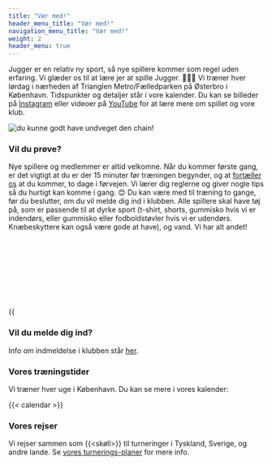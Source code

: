```yaml
---
title: "Vær med!"
header_menu_title: "Vær med!"
navigation_menu_title: "Vær med!"
weight: 2
header_menu: true
---
```


Jugger er en relativ ny sport, så nye spillere kommer som regel uden erfaring. Vi glæder os til at lære jer at spille Jugger. 🧑🏽‍🏫 Vi træner hver lørdag i nærheden af Trianglen Metro/Fælledparken på Østerbro i København. Tidspunkter og detaljer står i vore kalender. Du kan se billeder på [Instagram](https://www.instagram.com/juggercph/) eller videoer på [YouTube](https://www.youtube.com/@JuggerCopenhagen/) for at lære mere om spillet og vore klub.

![du kunne godt have undveget den _chain_!](/images/chainclash.webp)

### Vil du prøve?
Nye spillere og medlemmer er altid velkomne. Når du kommer første gang, er det vigtigt at du er der 15 minuter før træningen begynder, og at [fortæller os](/#contact) at du kommer, to dage i førvejen. Vi lærer dig reglerne og giver nogle tips så du hurtigt kan komme i gang. 😊 Du kan være med til træning to gange, før du beslutter, om du vil melde dig ind i klubben. Alle spillere skal have tøj på, som er passende til at dyrke sport (t-shirt, shorts, gummisko hvis vi er indendørs, eller gummisko eller fodboldstøvler hvis vi er udendørs. Knæbeskyttere kan også være gode at have), og vand. Vi har alt andet!

{{<svg chase>}}

### Vil du melde dig ind?
Info om indmeldelse i klubben står [her](joining).

### Vores træningstider
Vi træner hver uge i København. Du kan se mere i vores kalender:

{{< calendar >}}

### Vores rejser
Vi rejser sammen som {{<skøll>}} til turneringer i Tyskland, Sverige, og andre lande. Se [vores turnerings-planer](tournaments) for mere info.
